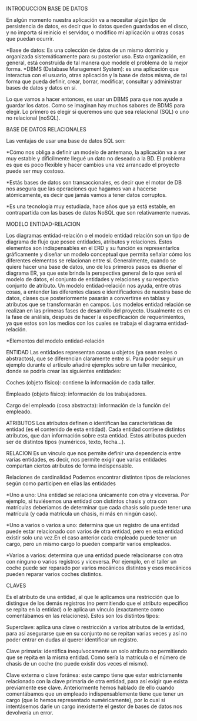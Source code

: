 
INTRODUCCION BASE DE DATOS

En algún momento nuestra aplicación va a necesitar algún tipo de persistencia de datos, es decir que lo datos queden guardados en el disco, y no importa si reinicio el servidor, o modifico mi aplicación u otras cosas que puedan ocurrir. 

*Base de datos: Es una colección de datos de un mismo dominio y organizada sistemáticamente para su posterior uso. Esta organización, en general, está construida de tal manera que modele el problema de la mejor forma.
*DBMS (Database Management System): es una aplicación que interactua con el usuario, otras aplicación y la base de datos misma, de tal forma que pueda definir, crear, borrar, modificar, consultar y administrar bases de datos y datos en sí.


Lo que vamos a hacer entonces, es usar un DBMS para que nos ayude a guardar los datos. Como se imaginan hay muchos sabores de BDMS para elegir. Lo primero es elegir si queremos uno que sea relacional (SQL) o uno no relacional (noSQL).

BASE DE DATOS RELACIONALES

Las ventajas de usar una base de datos SQL son:

*Cómo nos obliga a definir un modelo de antemano, la aplicación va a ser muy estable y dificilmente llegué un dato no deseado a la BD. El problema es que es poco flexible y hacer cambios una vez arrancado el proyecto puede ser muy costoso.

*Estás bases de datos son transaccionales, es decir que el motor de DB nos asegura que las operaciones que hagamos van a hacerse atómicamente, es decir que jamás vamos a tener datos corruptos.

*Es una tecnología muy estudiada, hace años que ya está estable, en contrapartida con las bases de datos NoSQL que son relativamente nuevas.

MODELO ENTIDAD-RELACION

Los diagramas entidad-relación o el modelo entidad relación son un tipo de diagrama de flujo que posee entidades, atributos y relaciones. Estos elementos son indispensables en el ERD y su función es representarlos gráficamente y diseñar un modelo conceptual que permita señalar cómo los diferentes elementos se relacionan entre sí.
Generalmente, cuando se quiere hacer una base de datos, uno de los primeros pasos es diseñar el diagrama ER, ya que este brinda la perspectiva general de lo que será el modelo de datos, el conjunto de entidades y relaciones y su respectivo conjunto de atributo.
Un modelo entidad-relación nos ayuda, entre otras cosas, a entender las diferentes clases e identificadores de nuestra base de datos, clases que posteriormente pasarán a convertirse en tablas y atributos que se transformarán en campos.
Los modelos entidad relación se realizan en las primeras fases de desarrollo del proyecto. Usualmente es en la fase de análisis, después de hacer la especificación de requerimientos, ya que estos son los medios con los cuales se trabaja el diagrama entidad-relación.

 *Elementos del modelo entidad-relación
 
 ENTIDAD
 Las entidades representan cosas u objetos (ya sean reales o abstractos), que se diferencian claramente entre sí.
Para poder seguir un ejemplo durante el artículo añadiré ejemplos sobre un taller mecánico, donde se podría crear las siguientes entidades:

Coches (objeto físico): contiene la información de cada taller.

Empleado (objeto físico): información de los trabajadores.

Cargo del empleado (cosa abstracta): información de la función del empleado.

ATRIBUTOS
Los atributos definen o identifican las características de entidad (es el contenido de esta entidad). Cada entidad contiene distintos atributos, que dan información sobre esta entidad. Estos atributos pueden ser de distintos tipos (numéricos, texto, fecha...).

RELACION
Es un vínculo que nos permite definir una dependencia entre varias entidades, es decir, nos permite exigir que varias entidades compartan ciertos atributos de forma indispensable.

Relaciones de cardinalidad
Podemos encontrar distintos tipos de relaciones según como participen en ellas las entidades

*Uno a uno: Una entidad se relaciona únicamente con otra y viceversa. Por ejemplo, si tuviésemos una entidad con distintos chasis y otra con matrículas deberíamos de determinar que cada chasis solo puede tener una matrícula (y cada matrícula un chasis, ni más en ningún caso).

*Uno a varios o varios a uno: determina que un registro de una entidad puede estar relacionado con varios de otra entidad, pero en esta entidad existir solo una vez.En el caso anterior cada empleado puede tener un cargo, pero un mismo cargo lo pueden compartir varios empleados.

*Varios a varios: determina que una entidad puede relacionarse con otra con ninguno o varios registros y viceversa. Por ejemplo, en el taller un coche puede ser reparado por varios mecánicos distintos y esos mecánicos pueden reparar varios coches distintos.

CLAVES

Es el atributo de una entidad, al que le aplicamos una restricción que lo distingue de los demás registros (no permitiendo que el atributo específico se repita en la entidad) o le aplica un vínculo (exactamente como comentábamos en las relaciones). Estos son los distintos tipos:

Superclave: aplica una clave o restricción a varios atributos de la entidad, para así asegurarse que en su conjunto no se repitan varias veces y así no poder entrar en dudas al querer identificar un registro.

Clave primaria: identifica inequívocamente un solo atributo no permitiendo que se repita en la misma entidad. Como sería la matrícula o el número de chasis de un coche (no puede existir dos veces el mismo).

Clave externa o clave foránea: este campo tiene que estar estrictamente relacionado con la clave primaria de otra entidad, para así exigir que exista previamente ese clave. Anteriormente hemos hablado de ello cuando comentábamos que un empleado indispensablemente tiene que tener un cargo (que lo hemos representado numéricamente), por lo cual si intentásemos darle un cargo inexistente el gestor de bases de datos nos devolvería un error.

